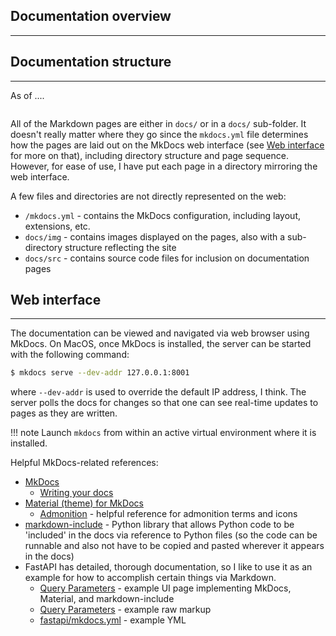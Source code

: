 ## Documentation overview
----

## Documentation structure
----
As of ....
```
```

All of the Markdown pages are either in `docs/` or in a `docs/` sub-folder.  It doesn't really 
matter where they go since the `mkdocs.yml` file determines how the pages are laid out on the 
MkDocs web interface (see [Web interface](#web-interface) for more on that), including 
directory structure and page sequence.  However, for ease of use, I have put each page in a 
directory mirroring the web interface.

A few files and directories are not directly represented on the web:

* `/mkdocs.yml` - contains the MkDocs configuration, including layout, extensions, etc.
* `docs/img` - contains images displayed on the pages, also with a sub-directory structure 
reflecting the site
* `docs/src` - contains source code files for inclusion on documentation pages

## Web interface
----
The documentation can be viewed and navigated via web browser using MkDocs.  On MacOS, once MkDocs is installed, the server can be started with the following command:
```bash
$ mkdocs serve --dev-addr 127.0.0.1:8001
```
where `--dev-addr` is used to override the default IP address, I think.  The server polls the docs for changes so that one can see real-time updates to pages as they are written.

!!! note
    Launch `mkdocs` from within an active virtual environment where it is installed.

Helpful MkDocs-related references:

* [MkDocs](https://www.mkdocs.org/)
    * [Writing your docs](https://www.mkdocs.org/user-guide/writing-your-docs/)
* [Material (theme) for MkDocs](https://squidfunk.github.io/mkdocs-material/getting-started/)
    * [Admonition](https://squidfunk.github.io/mkdocs-material/extensions/admonition/) - helpful
   reference for admonition terms and icons
* [markdown-include](https://pypi.org/project/markdown-include/) - Python library that allows 
Python code to be 'included' in the docs via reference to Python files (so the code can be 
runnable and also not have to be copied and pasted wherever it appears in the docs)
* FastAPI has detailed, thorough documentation, so I like to use it as an example for how to 
accomplish certain things via Markdown.
    * [Query Parameters](https://fastapi.tiangolo.com/tutorial/query-params/) - example UI page 
    implementing MkDocs, Material, and markdown-include
    * [Query Parameters](https://raw.githubusercontent.com/tiangolo/fastapi/22982287ff5e8434fdaffcf118d56eb084f2490c/docs/tutorial/query-params.md) - example raw markup
    * [fastapi/mkdocs.yml](https://github.com/tiangolo/fastapi/blob/master/mkdocs.yml) - example YML
